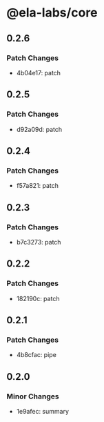 # @ela-labs/core

## 0.2.6

### Patch Changes

- 4b04e17: patch

## 0.2.5

### Patch Changes

- d92a09d: patch

## 0.2.4

### Patch Changes

- f57a821: patch

## 0.2.3

### Patch Changes

- b7c3273: patch

## 0.2.2

### Patch Changes

- 182190c: patch

## 0.2.1

### Patch Changes

- 4b8cfac: pipe

## 0.2.0

### Minor Changes

- 1e9afec: summary

